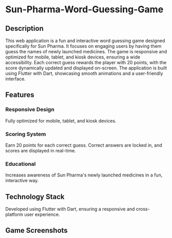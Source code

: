 # Sun-Pharma-Word-Guessing-Game

<h2>Description</h2>
This web application is a fun and interactive word guessing game designed specifically for Sun Pharma. It focuses on engaging users by having them guess the names of newly launched medicines. The game is responsive and optimized for mobile, tablet, and kiosk devices, ensuring a wide accessibility. Each correct guess rewards the player with 20 points, with the score dynamically updated and displayed on-screen. The application is built using Flutter with Dart, showcasing smooth animations and a user-friendly interface.

<h2>Features</h2>
<h3>Responsive Design</h3>
Fully optimized for mobile, tablet, and kiosk devices.

<h3>Scoring System</h3>
Earn 20 points for each correct guess. Correct answers are locked in, and scores are displayed in real-time.

<h3>Educational</h3>
Increases awareness of Sun Pharma's newly launched medicines in a fun, interactive way.

<h2>Technology Stack</h2>
   Developed using Flutter with Dart, ensuring a responsive and cross-platform user experience.

<h2>Game Screenshots</h2> 
